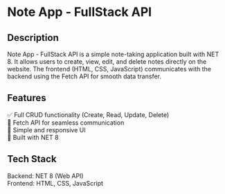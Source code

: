 # Note App - FullStack API  

## Description  
Note App - FullStack API is a simple note-taking application built with NET 8. It allows users to create, view, edit, and delete notes directly on the website. The frontend (HTML, CSS, JavaScript) communicates with the backend using the Fetch API for smooth data transfer.  

## Features  
✅ Full CRUD functionality (Create, Read, Update, Delete)  
🔄 Fetch API for seamless communication  
🎨 Simple and responsive UI  
🚀 Built with NET 8  

## Tech Stack  
Backend: NET 8 (Web API)  
Frontend: HTML, CSS, JavaScript
